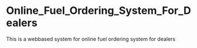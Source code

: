 # Online_Fuel_Ordering_System_For_Dealers
This is a webbased system for online fuel ordering system for dealers
